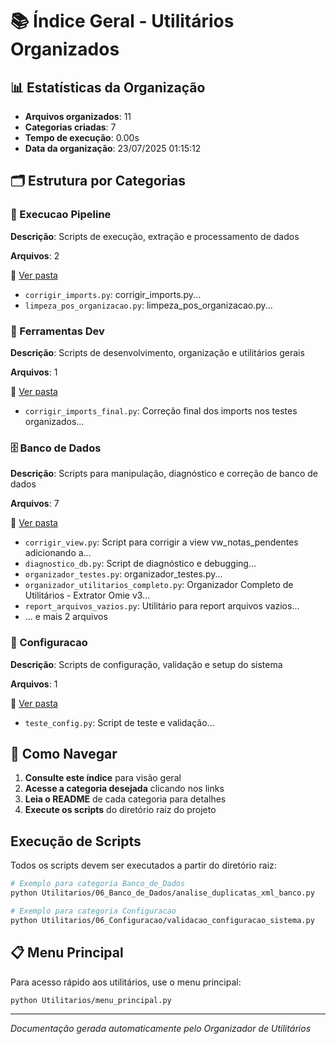 # 📚 Índice Geral - Utilitários Organizados

## 📊 Estatísticas da Organização

- **Arquivos organizados**: 11
- **Categorias criadas**: 7
- **Tempo de execução**: 0.00s
- **Data da organização**: 23/07/2025 01:15:12

## 🗂️ Estrutura por Categorias

### 🚀 Execucao Pipeline

**Descrição**: Scripts de execução, extração e processamento de dados

**Arquivos**: 2

📁 [Ver pasta](06_Execucao_Pipeline/)

- `corrigir_imports.py`: corrigir_imports.py...
- `limpeza_pos_organizacao.py`: limpeza_pos_organizacao.py...

### 🧪 Ferramentas Dev

**Descrição**: Scripts de desenvolvimento, organização e utilitários gerais

**Arquivos**: 1

📁 [Ver pasta](06_Ferramentas_Dev/)

- `corrigir_imports_final.py`: Correção final dos imports nos testes organizados...

### 🗄️ Banco de Dados

**Descrição**: Scripts para manipulação, diagnóstico e correção de banco de dados

**Arquivos**: 7

📁 [Ver pasta](06_Banco_de_Dados/)

- `corrigir_view.py`: Script para corrigir a view vw_notas_pendentes adicionando a...
- `diagnostico_db.py`: Script de diagnóstico e debugging...
- `organizador_testes.py`: organizador_testes.py...
- `organizador_utilitarios_completo.py`: Organizador Completo de Utilitários - Extrator Omie v3...
- `report_arquivos_vazios.py`: Utilitário para report arquivos vazios...
- ... e mais 2 arquivos

### 🔧 Configuracao

**Descrição**: Scripts de configuração, validação e setup do sistema

**Arquivos**: 1

📁 [Ver pasta](06_Configuracao/)

- `teste_config.py`: Script de teste e validação...

## 🎯 Como Navegar

1. **Consulte este índice** para visão geral
2. **Acesse a categoria desejada** clicando nos links
3. **Leia o README** de cada categoria para detalhes
4. **Execute os scripts** do diretório raiz do projeto

## Execução de Scripts

Todos os scripts devem ser executados a partir do diretório raiz:

```bash
# Exemplo para categoria Banco_de_Dados
python Utilitarios/06_Banco_de_Dados/analise_duplicatas_xml_banco.py

# Exemplo para categoria Configuracao  
python Utilitarios/06_Configuracao/validacao_configuracao_sistema.py
```

## 📋 Menu Principal

Para acesso rápido aos utilitários, use o menu principal:

```bash
python Utilitarios/menu_principal.py
```

---
*Documentação gerada automaticamente pelo Organizador de Utilitários*
